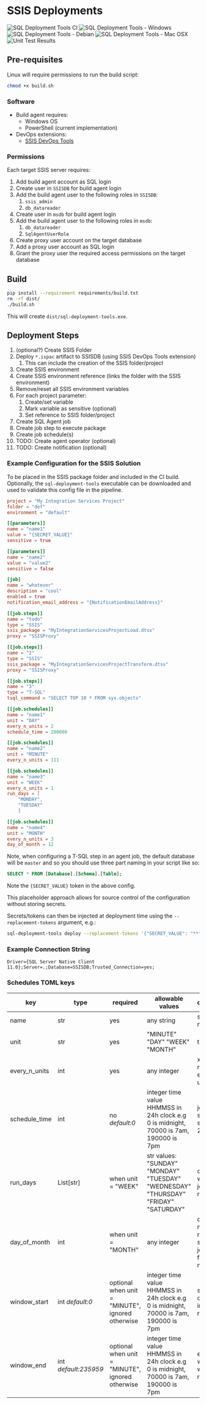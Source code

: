 # SSIS Deployments

![SQL Deployment Tools CI](https://github.com/TheDataShed/sql-deployment-tools/actions/workflows/sql-deployment-tools-ci.yml/badge.svg)
![SQL Deployment Tools - Windows](https://github.com/TheDataShed/sql-deployment-tools/actions/workflows/build-executable-windows.yml/badge.svg)
![SQL Deployment Tools - Debian](https://github.com/TheDataShed/sql-deployment-tools/actions/workflows/build-executable-debian.yml/badge.svg)
![SQL Deployment Tools - Mac OSX](https://github.com/TheDataShed/sql-deployment-tools/actions/workflows/build-executable-macosx.yml/badge.svg)
![Unit Test Results](https://gist.github.com/GooseLF/dabe49eaf9102b6392e3845b2048d664/raw/badge.svg)

## Pre-requisites

Linux will require permissions to run the build script:

```bash
chmod +x build.sh
```

### Software

- Build agent requires:
  - Windows OS
  - PowerShell (current implementation)
- DevOps extensions:
  - [SSIS DevOps Tools](https://marketplace.visualstudio.com/items?itemName=SSIS.ssis-devops-tools)

### Permissions

Each target SSIS server requires:

1. Add build agent account as SQL login
1. Create user in `SSISDB` for build agent login
1. Add the build agent user to the following roles in `SSISDB`:
   1. `ssis_admin`
   1. `db_datareader`
1. Create user in `msdb` for build agent login
1. Add the build agent user to the following roles in `msdb`:
   1. `db_datareader`
   1. `SqlAgentUserRole`
1. Create proxy user account on the target database
1. Add a proxy user account as SQL login
1. Grant the proxy user the required access permissions on the target database

## Build

```bash
pip install --requirement requirements/build.txt
rm -rf dist/
./build.sh
```

This will create `dist/sql-deployment-tools.exe`.

## Deployment Steps

1. (optional?) Create SSIS Folder
1. Deploy `*.ispac` artifact to SSISDB (using SSIS DevOps Tools extension)
   1. This can include the creation of the SSIS folder/project
1. Create SSIS environment
1. Create SSIS environment reference (links the folder with the SSIS
   environment)
1. Remove/reset all SSIS environment variables
1. For each project parameter:
   1. Create/set variable
   1. Mark variable as sensitive (optional)
   1. Set reference to SSIS folder/project
1. Create SQL Agent job
1. Create job step to execute package
1. Create job schedule(s)
1. TODO: Create agent operator (optional)
1. TODO: Create notification (optional)

### Example Configuration for the SSIS Solution

To be placed in the SSIS package folder and included in the CI build.
Optionally, the `sql-deployment-tools` executable can be downloaded
and used to validate this config file in the pipeline.

```toml
project = "My Integration Services Project"
folder = "def"
environment = "default"

[[parameters]]
name = "name1"
value = "{SECRET_VALUE}"
sensitive = true

[[parameters]]
name = "name2"
value = "value2"
sensitive = false

[job]
name = "whatever"
description = "cool"
enabled = true
notification_email_address = "{NotificationEmailAddress}"

[[job.steps]]
name = "todo"
type = "SSIS"
ssis_package = "MyIntegrationServicesProjectLoad.dtsx"
proxy = "SSISProxy"

[[job.steps]]
name = "2"
type = "SSIS"
ssis_package = "MyIntegrationServicesProjectTransform.dtsx"
proxy = "SSISProxy"

[[job.steps]]
name = "3"
type = "T-SQL"
tsql_command = "SELECT TOP 10 * FROM sys.objects"

[[job.schedules]]
name = "name1"
unit = "DAY"
every_n_units = 2
schedule_time = 200000

[[job.schedules]]
name = "name2"
unit = "MINUTE"
every_n_units = 111

[[job.schedules]]
name = "name3"
unit = "WEEK"
every_n_units = 1
run_days = [
    "MONDAY",
    "TUESDAY"
    ]

[[job.schedules]]
name = "name4"
unit = "MONTH"
every_n_units = 3
day_of_month = 12
```

Note, when configuring a T-SQL step in an agent job, the default database
will be `master` and so you should use three part naming in your script like so:

```sql
SELECT * FROM [Database].[Schema].[Table];
```

Note the `{SECRET_VALUE}` token in the above config.

This placeholder approach allows for source control of the configuration without
storing secrets.

Secrets/tokens can then be injected at deployment time using the
`--replacement-tokens` argument, e.g.:

```bash
sql-deployment-tools deploy --replacement-tokens '{"SECRET_VALUE": "***"}'
```

### Example Connection String

```text
Driver={SQL Server Native Client 11.0};Server=.;Database=SSISDB;Trusted_Connection=yes;
```

### Schedules TOML keys

| key | type | required | allowable values | description |
|-----|------|----------|------------------|-------------|
| name | str | yes | any string | schedule name |
| unit | str | yes | "MINUTE"  "DAY"  "WEEK"  "MONTH" | time unit |
| every\_n\_units | int | yes | any integer | x value in: repeats every _x unit_s |
| schedule\_time  | int | no _default:0_      | integer time value HHMMSS in 24h clock  e.g 0 is midnight, 70000 is 7am, 190000 is 7pm | job scheduled start time in 24h clock |
| run\_days       | List[str] | when unit = "WEEK" | str values: "SUNDAY"  "MONDAY"  "TUESDAY"  "WEDNESDAY"  "THURSDAY"  "FRIDAY"  "SATURDAY" | days of the week that job should run                              |
| day\_of\_month | int | when unit = "MONTH" | any integer | day of the month to run scheduled job. 1 being first day of month |
| window_start | int _default:0_| optional when unit = "MINUTE", ignored otherwise | integer time value HHMMSS in 24h clock  e.g 0 is midnight, 70000 is 7am, 190000 is 7pm | start time of window in which to run job |
| window_end | int _default:235959_| optional when unit = "MINUTE", ignored otherwise | integer time value HHMMSS in 24h clock  e.g 0 is midnight, 70000 is 7am, 190000 is 7pm | end time of window in which to run job |
